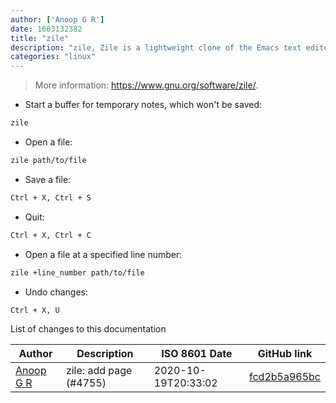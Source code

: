 ```yaml
---
author: ['Anoop G R']
date: 1603132382
title: "zile"
description: "zile, Zile is a lightweight clone of the Emacs text editor."
categories: "linux"
---
```

> More information: <https://www.gnu.org/software/zile/>.

- Start a buffer for temporary notes, which won't be saved:

```bash
zile
```

- Open a file:

```bash
zile path/to/file
```

- Save a file:

```bash
Ctrl + X, Ctrl + S
```

- Quit:

```bash
Ctrl + X, Ctrl + C
```

- Open a file at a specified line number:

```bash
zile +line_number path/to/file
```

- Undo changes:

```bash
Ctrl + X, U
```
List of changes to this documentation


Author | Description | ISO 8601 Date | GitHub link
------|-----|-----|-----
[Anoop G R](mailto:anoopemacs@gmail.com) | zile: add page (#4755) | 2020-10-19T20:33:02 | [fcd2b5a965bc](https://github.com/tldr-pages/tldr/commit/fcd2b5a965bc1e6effb064cc24eb0798153650b6)

